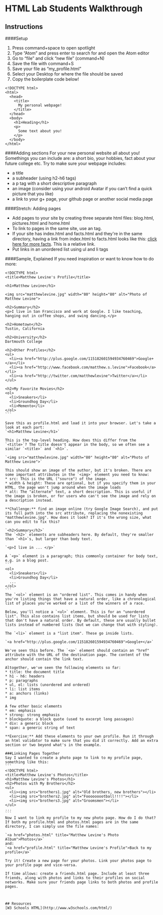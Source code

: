 

# HTML Lab Students Walkthrough


## Instructions


####Setup
1. Press command+space to open spotlight
2. Type “Atom” and press enter to search for and open the Atom editor
3. Go to “file” and click “new file” (command+N)
4. Save the file with command+S 
5. Save your file as “my_profile.html”
6. Select your Desktop for where the file should be saved
7. Copy the boilerplate code below!

```
<!DOCTYPE html>
<html>
  <head>
    <title>
      My personal webpage!
    </title>
  </head>
  <body>
    <h1>Heading</h1>
    <p>
      Some text about you!
    </p>
  </body>
</html>
```

####Adding sections
For your new personal website all about you! Somethings you can include are: a short bio, your hobbies, fact about your future college etc. Try to make sure your webpage includes:
* a title
* a subheader (using h2-h6 tags)
* a p tag with a short descriptive paragraph
* an image (consider using your android Avatar if you can’t find a quick picture that you like)
* a link  to your g+ page, your github page  or another social media page

####Stretch: Adding pages
* Add pages to your site by creating three separate html files: blog.html, pictures.html and home.html
* To link to pages in the same site, use an <a> tag.
* If your site has index.html and facts.html and they're in the same directory, having a link from index.html to facts.html looks like this: <a href="facts.html">click here for more facts</a>. This is a relative link.
* Put links in an unordered list using ul and li tags

####Sample, Explained
If you need inspiration or want to know how to do more:
````
<!DOCTYPE html>
<title>Matthew Levine's Profile</title>

<h1>Matthew Levine</h1>

<img src="matthewlevine.jpg" width="80" height="80" alt="Photo of Matthew Levine">

<h2>Summary</h2>
<p>I live in San Francisco and work at Google. I like teaching, hanging out in coffee shops, and swing dancing.</p>

<h2>Hometown</h2>
Tustin, California

<h2>University</h2>
Dartmouth College

<h2>Other Profiles</h2>
<ul>
  <li><a href="http://plus.google.com/115182601594934760469">Google+</a></li>
  <li><a href="http://www.facebook.com/matthew.s.levine">Facebook</a></li>
  <li><a href="http://twitter.com/matthewlevine">Twitter</a></li>
</ul>

<h2>My Favorite Movies</h2>
<ol>
  <li>Sneakers</li>
  <li>Groundhog Day</li>
  <li>Memento</li>
</ol>
```

Save this as profile.html and load it into your browser. Let's take a look at each part:
`<h1>Matthew Levine</h1>`

This is the top-level heading. How does this differ from the `<title>`? The title doesn't appear in the body, so we often see a similar `<title>` and `<h1>`.

`<img src="matthewlevine.jpg" width="80" height="80" alt="Photo of Matthew Levine">`

This should show an image of the author, but it's broken. There are some important attributes in the `<img>` element you need to know: 
* src: This is the URL ("source") of the image. 
* width & height: These are optional, but if you specify them in your HTML, the page won't jump around when the image loads 
* alt: The "alternate" text, a short description. This is useful if the image is broken, or for users who can't see the image and rely on a description instead. 

**Challenge:** find an image online (try Google Image Search), and put its full path into the src attribute, replacing the nonexisting "matthewlevine.jpg". How does it look? If it's the wrong size, what can you edit to fix this?

`<h2>Summary</h2>`
The `<h2>` elements are subheaders here. By default, they're smaller than `<h1>`s, but larger than body text.

`<p>I live in ... </p>`

A `<p>` element is a paragraph; this commonly container for body text, e.g. in a blog post.
```
<ol>
  <li>Sneakers</li>
  <li>Groundhog Day</li>
  ...
</ol>
```
The `<ol>` element is an "ordered list". This comes in handy when you're listing things that have a natural order, like a chronological list of places you've worked or a list of the winners of a race.

Below, you'll notice a `<ul>` element. This is for an "unordered list". This also contains list items, but should be used for lists that don't have a natural order. By default, these are usually bullet lists instead of numbered lists (but we can change that with styling).

The `<li>` element is a "list item". These go inside lists.

`<a href="http://plus.google.com/115182601594934760469">Google+</a>`

We've seen this before. The `<a>` element should contain an "href" attribute with the URL of the destination page. The content of the anchor should contain the link text.

Altogether, we've seen the following elements so far:
* title: the document title
* h1 - h6: headers
* p: paragraphs
* ul, ol: lists (unordered and ordered)
* li: list items
* a: anchors (links)
* img

A few other basic elements
* em: emphasis
* strong: strong emphasis
* blockquote: a block quote (used to excerpt long passages)
* div: a generic block
* span: a generic string of text

**Exercise:** Add these elements to your own profile. Run it through an html validator to make sure that you did it correctly. Add an extra section or two beyond what's in the example.

###Linking Pages Together
Say I wanted to create a photo page to link to my profile page, something like this:
```
<!DOCTYPE html>
<title>Matthew Levine's Photos</title>
<h1>Matthew Levine's Photos</h1>
<h2>Photos with My Brothers</h2>
<ul>
  <li><img src="brothers1.jpg" alt="Old brothers, new brothers"></li>
  <li><img src="brothers2.jpg" alt="Fooooooootball!!!!"></li>
  <li><img src="brothers3.jpg" alt="Groomsmen"></li>
</ul>
...
```
Now I want to link my profile to my new photo page. How do I do that?
If both my profile.html and photos.html pages are in the same directory, I can simply use the file names:

`<a href="photos.html" title="Matthew Levine's Photo Album">Photos</a>`
and:
`<a href="profile.html" title="Matthew Levine's Profile">Back to my profile</a>`

Try it! Create a new page for your photos. Link your photos page to your profile page and vice-versa.

If time allows: create a friends.html page. Include at least three friends, along with photos and links to their profiles on social networks. Make sure your friends page links to both photos and profile pages.



## Resources
[W3 Schools HTML](http://www.w3schools.com/html/)
